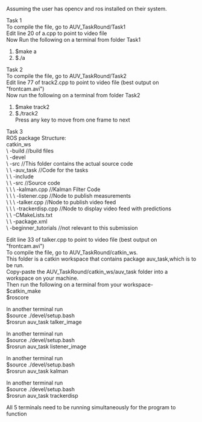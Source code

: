 Assuming the user has opencv and ros installed on their system.  

Task 1  
To compile the file, go to AUV_TaskRound/Task1  
Edit line 20 of a.cpp to point to video file  
Now Run the following on a terminal from folder Task1  
1. $make a  
2. $./a  
    
Task 2  
To compile the file, go to AUV_TaskRound/Task2  
Edit line 77 of track2.cpp to point to video file (best output on "frontcam.avi")  
Now run the following on a terminal from folder Task2  
1. $make track2  
2. $./track2  
Press any key to move from one frame to next  
    
Task 3  
ROS package Structure:  
catkin_ws  
\  -build                                          //build files  
\  -devel  
\  -src                                            //This folder contains the actual source code  
\  \  -auv_task                                   //Code for the tasks  
\  \  -include  
\  \  -src                                    //Source code  
\  \  \  -kalman.cpp                         //Kalman Filter Code  
\  \  \  -listener.cpp                       //Node to publish measurements  
\  \  \  -talker.cpp                         //Node to publish video feed  
\  \  \  -trackerdisp.cpp                    //Node to display video feed with predictions  
\  \  -CMakeLists.txt  
\  \  -package.xml  
\  -beginner_tutorials //not relevant to this submission  

Edit line 33 of talker.cpp to point to video file (best output on "frontcam.avi")  
To compile the file, go to AUV_TaskRound/catkin_ws.  
This folder is a catkin workspace that contains package auv_task,which is to be run.  
Copy-paste the AUV_TaskRound/catkin_ws/auv_task folder into a workspace on your machine.  
Then run the following on a terminal from your workspace-  
  $catkin_make  
  $roscore  
    
In another terminal run  
  $source ./devel/setup.bash  
  $rosrun auv_task talker_image  
  
In another terminal run  
  $source ./devel/setup.bash  
  $rosrun auv_task listener_image  

In another terminal run  
  $source ./devel/setup.bash  
  $rosrun auv_task kalman  
    
In another terminal run  
  $source ./devel/setup.bash  
  $rosrun auv_task trackerdisp  
  
All 5 terminals need to be running simultaneously for the program to function  


